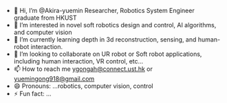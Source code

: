 - 👋 Hi, I’m @Akira-yuemin Researcher, Robotics System Engineer graduate from HKUST
- 👀 I’m interested in novel soft robotics design and control, AI algorithms, and computer vision 
- 🌱 I’m currently learning depth in 3d reconstruction, sensing, and human-robot interaction.
- 💞️ I’m looking to collaborate on UR robot or Soft robot applications, including human interaction, VR control, etc...
- 📫 How to reach me ygongah@connect.ust.hk or yuemingong918@gmail.com
- 😄 Pronouns: ...robotics, computer vision, control
- ⚡ Fun fact: ...

<!---
Akira-yuemin/Akira-yuemin is a ✨ special ✨ repository because its `README.md` (this file) appears on your GitHub profile.
You can click the Preview link to take a look at your changes.
--->
